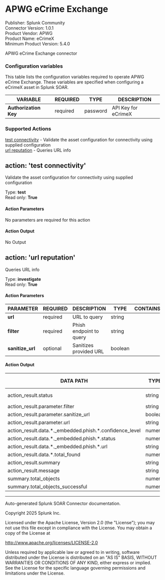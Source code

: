 # APWG eCrime Exchange

Publisher: Splunk Community \
Connector Version: 1.0.1 \
Product Vendor: APWG \
Product Name: eCrimeX \
Minimum Product Version: 5.4.0

APWG eCrime Exchange connector

### Configuration variables

This table lists the configuration variables required to operate APWG eCrime Exchange. These variables are specified when configuring a eCrimeX asset in Splunk SOAR.

VARIABLE | REQUIRED | TYPE | DESCRIPTION
-------- | -------- | ---- | -----------
**Authorization Key** | required | password | API Key for eCrimeX |

### Supported Actions

[test connectivity](#action-test-connectivity) - Validate the asset configuration for connectivity using supplied configuration \
[url reputation](#action-url-reputation) - Queries URL info

## action: 'test connectivity'

Validate the asset configuration for connectivity using supplied configuration

Type: **test** \
Read only: **True**

#### Action Parameters

No parameters are required for this action

#### Action Output

No Output

## action: 'url reputation'

Queries URL info

Type: **investigate** \
Read only: **True**

#### Action Parameters

PARAMETER | REQUIRED | DESCRIPTION | TYPE | CONTAINS
--------- | -------- | ----------- | ---- | --------
**url** | required | URL to query | string | |
**filter** | required | Phish endpoint to query | string | |
**sanitize_url** | optional | Sanitizes provided URL | boolean | |

#### Action Output

DATA PATH | TYPE | CONTAINS | EXAMPLE VALUES
--------- | ---- | -------- | --------------
action_result.status | string | | success failed |
action_result.parameter.filter | string | | |
action_result.parameter.sanitize_url | boolean | | |
action_result.parameter.url | string | | |
action_result.data.\*.\_embedded.phish.\*.confidence_level | numeric | | |
action_result.data.\*.\_embedded.phish.\*.status | numeric | | |
action_result.data.\*.\_embedded.phish.\*.url | string | `url` | |
action_result.data.\*.total_found | numeric | | |
action_result.summary | string | | |
action_result.message | string | | |
summary.total_objects | numeric | | |
summary.total_objects_successful | numeric | | |

______________________________________________________________________

Auto-generated Splunk SOAR Connector documentation.

Copyright 2025 Splunk Inc.

Licensed under the Apache License, Version 2.0 (the "License");
you may not use this file except in compliance with the License.
You may obtain a copy of the License at

http://www.apache.org/licenses/LICENSE-2.0

Unless required by applicable law or agreed to in writing,
software distributed under the License is distributed on an "AS IS" BASIS,
WITHOUT WARRANTIES OR CONDITIONS OF ANY KIND, either express or implied.
See the License for the specific language governing permissions and limitations under the License.
